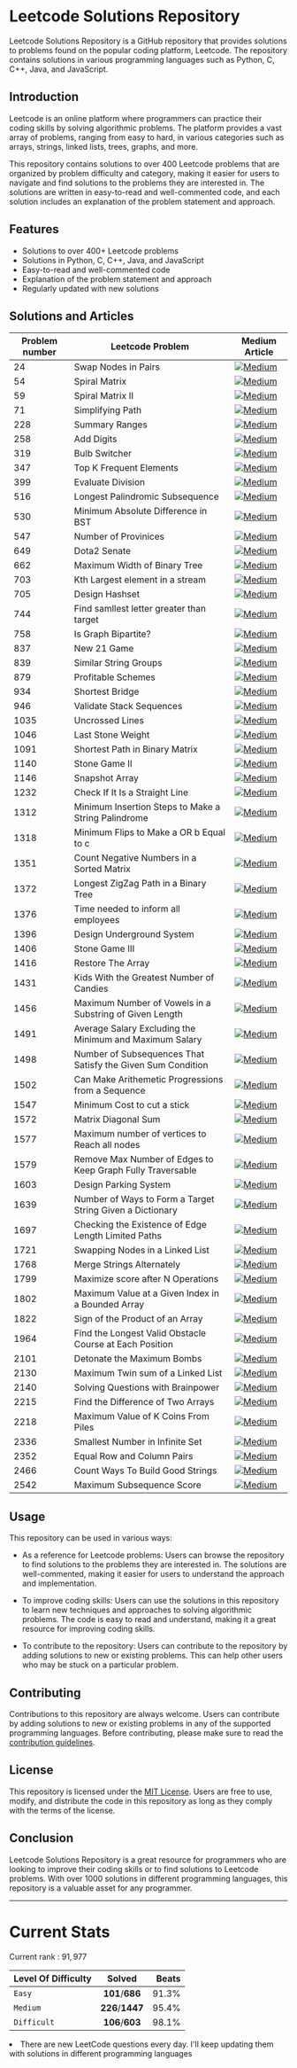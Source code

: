 # Leetcode Solutions Repository

Leetcode Solutions Repository is a GitHub repository that provides solutions to problems found on the popular coding platform, Leetcode. The repository contains solutions in various programming languages such as Python, C, C++, Java, and JavaScript.

## Introduction

Leetcode is an online platform where programmers can practice their coding skills by solving algorithmic problems. The platform provides a vast array of problems, ranging from easy to hard, in various categories such as arrays, strings, linked lists, trees, graphs, and more.

This repository contains solutions to over 400 Leetcode problems that are organized by problem difficulty and category, making it easier for users to navigate and find solutions to the problems they are interested in. The solutions are written in easy-to-read and well-commented code, and each solution includes an explanation of the problem statement and approach.

## Features

- Solutions to over 400+ Leetcode problems
- Solutions in Python, C, C++, Java, and JavaScript
- Easy-to-read and well-commented code
- Explanation of the problem statement and approach
- Regularly updated with new solutions

## Solutions and Articles




| Problem number | Leetcode Problem |  Medium Article |
| --- | --- | --- |
| 24 | Swap Nodes in Pairs |   [![Medium](https://img.shields.io/badge/Medium-12100E?style=for-the-badge&logo=medium&logoColor=white)](https://medium.com/@_monitsharma/daily-leetcode-problems-problem-24-swap-nodes-in-pairs-51aa79e974e4) | 
| 54 | Spiral Matrix |   [![Medium](https://img.shields.io/badge/Medium-12100E?style=for-the-badge&logo=medium&logoColor=white)](https://medium.com/@_monitsharma/daily-leetcode-problems-problem-54-spiral-matrix-fde8c2cc7f1b) | 
| 59 | Spiral Matrix II |   [![Medium](https://img.shields.io/badge/Medium-12100E?style=for-the-badge&logo=medium&logoColor=white)](https://medium.com/@_monitsharma/daily-leetcode-problems-problem-59-spiral-matrix-ii-efdbdc867a64) | 
| 71 | Simplifying Path |   [![Medium](https://img.shields.io/badge/Medium-12100E?style=for-the-badge&logo=medium&logoColor=white)](https://medium.com/@_monitsharma/daily-leetcode-problems-problem-71-simplifying-path-d2e606b18880) | 
| 228 | Summary Ranges | [![Medium](https://img.shields.io/badge/Medium-12100E?style=for-the-badge&logo=medium&logoColor=white)](https://medium.com/@_monitsharma/daily-leetcode-problems-problem-228-summary-ranges-e1387fb8f459) |
| 258 | Add Digits | [![Medium](https://img.shields.io/badge/Medium-12100E?style=for-the-badge&logo=medium&logoColor=white)](https://medium.com/@_monitsharma/daily-leetcode-problems-problem-258-add-digits-3c2f9f43a573) |
| 319 | Bulb Switcher | [![Medium](https://img.shields.io/badge/Medium-12100E?style=for-the-badge&logo=medium&logoColor=white)](https://medium.com/@_monitsharma/daily-leetcode-problems-problem-319-bulb-switcher-18c62a0518be) |
| 347 | Top K Frequent Elements | [![Medium](https://img.shields.io/badge/Medium-12100E?style=for-the-badge&logo=medium&logoColor=white)](https://medium.com/@_monitsharma/daily-leetcode-problems-problem-347-top-k-frequent-elements-a76a1bddb7b7) | 
| 399 | Evaluate Division | [![Medium](https://img.shields.io/badge/Medium-12100E?style=for-the-badge&logo=medium&logoColor=white)](https://medium.com/@_monitsharma/daily-leetcode-problems-problem-399-evaluate-division-8521446cd336) | 
| 516 | Longest Palindromic Subsequence | [![Medium](https://img.shields.io/badge/Medium-12100E?style=for-the-badge&logo=medium&logoColor=white)](https://medium.com/@_monitsharma/daily-leetcode-problems-problem-516-longest-palindromic-subsequence-a8ed158ea644) |
| 530 | Minimum Absolute Difference in BST | [![Medium](https://img.shields.io/badge/Medium-12100E?style=for-the-badge&logo=medium&logoColor=white)](https://medium.com/@_monitsharma/daily-leetcode-problems-problem-530-minimum-absolute-difference-in-bst-18727b1d7c10) |
| 547 | Number of Provinices | [![Medium](https://img.shields.io/badge/Medium-12100E?style=for-the-badge&logo=medium&logoColor=white)](https://medium.com/@_monitsharma/daily-leetcode-problems-problem-547-number-of-provinces-a2bd77f0e877) |
| 649 | Dota2 Senate | [![Medium](https://img.shields.io/badge/Medium-12100E?style=for-the-badge&logo=medium&logoColor=white)](https://medium.com/@_monitsharma/daily-leetcode-problems-problem-649-dota2-senate-51849b3b64cf) |
| 662 | Maximum Width of Binary Tree | [![Medium](https://img.shields.io/badge/Medium-12100E?style=for-the-badge&logo=medium&logoColor=white)](https://medium.com/@_monitsharma/daily-leetcode-problems-problem-662-maximum-width-of-binary-tree-13d3c9f9a429)  |
| 703 | Kth Largest element in a stream | [![Medium](https://img.shields.io/badge/Medium-12100E?style=for-the-badge&logo=medium&logoColor=white)](https://medium.com/@_monitsharma/daily-leetcode-problems-problem-703-kth-largest-element-in-a-stream-7d659841886e)  |
| 705 | Design Hashset | [![Medium](https://img.shields.io/badge/Medium-12100E?style=for-the-badge&logo=medium&logoColor=white)](https://medium.com/@_monitsharma/daily-leetcode-problems-problem-705-design-hashset-d4fe70d565cd)  |
| 744 | Find samllest letter greater than target | [![Medium](https://img.shields.io/badge/Medium-12100E?style=for-the-badge&logo=medium&logoColor=white)](https://medium.com/@_monitsharma/daily-leetcode-problems-problem-744-find-smallest-letter-greater-than-target-5743908e6ea0)  |
| 758 | Is Graph Bipartite? | [![Medium](https://img.shields.io/badge/Medium-12100E?style=for-the-badge&logo=medium&logoColor=white)](https://medium.com/@_monitsharma/daily-leetcode-problems-problem-785-is-graph-bipartite-9e289095f576)  |
| 837 | New 21 Game | [![Medium](https://img.shields.io/badge/Medium-12100E?style=for-the-badge&logo=medium&logoColor=white)](https://medium.com/@_monitsharma/daily-leetcode-problems-problem-837-new-21-game-a1889649ee88) |
| 839 | Similar String Groups | [![Medium](https://img.shields.io/badge/Medium-12100E?style=for-the-badge&logo=medium&logoColor=white)](https://medium.com/@_monitsharma/daily-leetcode-problems-problem-839-similar-string-groups-a60e82e01b6) |
| 879 | Profitable Schemes | [![Medium](https://img.shields.io/badge/Medium-12100E?style=for-the-badge&logo=medium&logoColor=white)](https://medium.com/@_monitsharma/daily-leetcode-problems-problem-879-profitable-schemes-13cea3976f4b) |
| 934 | Shortest Bridge | [![Medium](https://img.shields.io/badge/Medium-12100E?style=for-the-badge&logo=medium&logoColor=white)](https://medium.com/@_monitsharma/daily-leetcode-problems-problem-934-shortest-bridge-d1b41518af64) |
| 946 | Validate Stack Sequences | [![Medium](https://img.shields.io/badge/Medium-12100E?style=for-the-badge&logo=medium&logoColor=white)](https://medium.com/@_monitsharma/daily-leetcode-problems-problem-946-validate-stack-sequences-50957a134f59) | 
| 1035 | Uncrossed Lines | [![Medium](https://img.shields.io/badge/Medium-12100E?style=for-the-badge&logo=medium&logoColor=white)](https://medium.com/@_monitsharma/daily-leetcode-problems-problem-1035-uncrossed-lines-ec2e39a8d425) |
| 1046 | Last Stone Weight | [![Medium](https://img.shields.io/badge/Medium-12100E?style=for-the-badge&logo=medium&logoColor=white)](https://medium.com/@_monitsharma/daily-leetcode-problems-problem-1046-last-stone-weight-6ae0687d0413) |
| 1091 | Shortest Path in Binary Matrix | [![Medium](https://img.shields.io/badge/Medium-12100E?style=for-the-badge&logo=medium&logoColor=white)](https://medium.com/@_monitsharma/daily-leetcode-problems-problem-1091-shortest-path-in-binary-matrix-b59208162ddd) |
| 1140 | Stone Game II | [![Medium](https://img.shields.io/badge/Medium-12100E?style=for-the-badge&logo=medium&logoColor=white)](https://medium.com/@_monitsharma/daily-leetcode-problems-problem-1140-stone-game-i-d5900f42239b) |
| 1146 |  Snapshot Array | [![Medium](https://img.shields.io/badge/Medium-12100E?style=for-the-badge&logo=medium&logoColor=white)](https://medium.com/@_monitsharma/daily-leetcode-problems-problem-1146-snapshot-array-e9cf1ffd7d6e) |
| 1232 | Check If It Is a Straight Line | [![Medium](https://img.shields.io/badge/Medium-12100E?style=for-the-badge&logo=medium&logoColor=white)](https://medium.com/@_monitsharma/daily-leetcode-problems-problem-1232-check-if-it-is-a-straight-line-bf34f9460302) |
| 1312 | Minimum Insertion Steps to Make a String Palindrome | [![Medium](https://img.shields.io/badge/Medium-12100E?style=for-the-badge&logo=medium&logoColor=white)](https://medium.com/@_monitsharma/daily-leetcode-problems-problem-1312-minimum-insertion-steps-to-make-a-string-palindrome-1f639f96ad68) |
| 1318 | Minimum Flips to Make a OR b Equal to c | [![Medium](https://img.shields.io/badge/Medium-12100E?style=for-the-badge&logo=medium&logoColor=white)](https://medium.com/@_monitsharma/daily-leetcode-problems-problem-1318-minimum-flips-to-make-a-or-b-equal-to-c-6690d91c0e47) |
| 1351 | Count Negative Numbers in a Sorted Matrix | [![Medium](https://img.shields.io/badge/Medium-12100E?style=for-the-badge&logo=medium&logoColor=white)](https://medium.com/@_monitsharma/daily-leetcode-problems-problem-1351-count-negative-numbers-in-a-sorted-matrix-13b7bb33487e) |
| 1372 | Longest ZigZag Path in a Binary Tree | [![Medium](https://img.shields.io/badge/Medium-12100E?style=for-the-badge&logo=medium&logoColor=white)](https://medium.com/@_monitsharma/daily-leetcode-problems-problem-1372-longest-zigzag-path-in-a-binary-tree-8cc04cadfe21) |
| 1376 | Time needed to inform all employees | [![Medium](https://img.shields.io/badge/Medium-12100E?style=for-the-badge&logo=medium&logoColor=white)](https://medium.com/@_monitsharma/daily-leetcode-problems-problem-1376-time-needed-to-inform-all-employees-2787441bc80c) |
| 1396 | Design Underground System | [![Medium](https://img.shields.io/badge/Medium-12100E?style=for-the-badge&logo=medium&logoColor=white)](https://medium.com/@_monitsharma/daily-leetcode-problems-problem-1396-design-underground-system-b2470f389359) |
| 1406 | Stone Game III | [![Medium](https://img.shields.io/badge/Medium-12100E?style=for-the-badge&logo=medium&logoColor=white)](https://medium.com/@_monitsharma/daily-leetcode-problems-problem-1406-stone-game-iii-47ac01edfd30) |
| 1416 | Restore The Array | [![Medium](https://img.shields.io/badge/Medium-12100E?style=for-the-badge&logo=medium&logoColor=white)](https://medium.com/@_monitsharma/daily-leetcode-problems-problem-1416-restore-the-array-25e345458016) |
| 1431 | Kids With the Greatest Number of Candies | [![Medium](https://img.shields.io/badge/Medium-12100E?style=for-the-badge&logo=medium&logoColor=white)](https://medium.com/@_monitsharma/daily-leetcode-problems-problem-1431-kids-with-the-greatest-number-of-candies-f79cf41b618e) |
| 1456 | Maximum Number of Vowels in a Substring of Given Length | [![Medium](https://img.shields.io/badge/Medium-12100E?style=for-the-badge&logo=medium&logoColor=white)](https://medium.com/@_monitsharma/daily-leetcode-problems-problem-1456-maximum-number-of-vowels-in-a-substring-of-given-length-b1915e60afd2) |
| 1491 | Average Salary Excluding the Minimum and Maximum Salary | [![Medium](https://img.shields.io/badge/Medium-12100E?style=for-the-badge&logo=medium&logoColor=white)](https://medium.com/@_monitsharma/daily-leetcode-problems-problem-1491-average-salary-excluding-the-minimum-and-maximum-salary-9932831b49d0) |
| 1498 | Number of Subsequences That Satisfy the Given Sum Condition | [![Medium](https://img.shields.io/badge/Medium-12100E?style=for-the-badge&logo=medium&logoColor=white)](https://medium.com/@_monitsharma/daily-leetcode-problems-problem-1498-number-of-subsequences-that-satisfy-the-given-sum-condition-cbfc8f8d0d62)  |
| 1502 | Can Make Arithemetic Progressions from a Sequence | [![Medium](https://img.shields.io/badge/Medium-12100E?style=for-the-badge&logo=medium&logoColor=white)](https://medium.com/@_monitsharma/daily-leetcode-problems-problem-1502-can-make-arithmetic-progression-from-sequence-e07a1c4c34cf)  |
| 1547 | Minimum Cost to cut a stick | [![Medium](https://img.shields.io/badge/Medium-12100E?style=for-the-badge&logo=medium&logoColor=white)](https://medium.com/@_monitsharma/daily-leetcode-problems-problem-1547-minimum-cost-to-cut-a-stick-6c0c075603f7)  |
| 1572 | Matrix Diagonal Sum | [![Medium](https://img.shields.io/badge/Medium-12100E?style=for-the-badge&logo=medium&logoColor=white)](https://medium.com/@_monitsharma/daily-leetcode-problems-problem-1572-matrix-diagonal-sum-2e1f9cb3ed57)  |
| 1577 | Maximum number of vertices to Reach all nodes | [![Medium](https://img.shields.io/badge/Medium-12100E?style=for-the-badge&logo=medium&logoColor=white)](https://medium.com/@_monitsharma/daily-leetcode-problems-problem-1557-minimum-number-of-vertices-to-reach-all-nodes-af4e5ed8c75a) |
| 1579 | Remove Max Number of Edges to Keep Graph Fully Traversable | [![Medium](https://img.shields.io/badge/Medium-12100E?style=for-the-badge&logo=medium&logoColor=white)](https://medium.com/@_monitsharma/daily-leetcode-problems-problem-1579-remove-max-number-of-edges-to-keep-graph-fully-traversable-3e276f9d85ed) |
| 1603 | Design Parking System | [![Medium](https://img.shields.io/badge/Medium-12100E?style=for-the-badge&logo=medium&logoColor=white)](https://medium.com/@_monitsharma/daily-leetcode-problems-problem-1603-design-parking-system-705395c5e729) |
| 1639 | Number of Ways to Form a Target String Given a Dictionary | [![Medium](https://img.shields.io/badge/Medium-12100E?style=for-the-badge&logo=medium&logoColor=white)](https://medium.com/@_monitsharma/daily-leetcode-problems-problem-1639-number-of-ways-to-form-a-target-string-given-a-dictionary-a53ac51e24) |
| 1697 | Checking the Existence of Edge Length Limited Paths | [![Medium](https://img.shields.io/badge/Medium-12100E?style=for-the-badge&logo=medium&logoColor=white)](https://medium.com/@_monitsharma/daily-leetcode-problems-problem-1697-checking-the-existence-of-edge-length-limited-paths-7de15db30b09) |
| 1721 | Swapping Nodes in a Linked List | [![Medium](https://img.shields.io/badge/Medium-12100E?style=for-the-badge&logo=medium&logoColor=white)](https://medium.com/@_monitsharma/daily-leetcode-problems-problem-1721-swapping-nodes-in-a-linked-list-f4406bbb52a3) |
| 1768 | Merge Strings Alternately | [![Medium](https://img.shields.io/badge/Medium-12100E?style=for-the-badge&logo=medium&logoColor=white)](https://medium.com/@_monitsharma/daily-leetcode-problems-problem-1768-merge-strings-alternately-cb66b39a10ef) |
| 1799 | Maximize score after N Operations | [![Medium](https://img.shields.io/badge/Medium-12100E?style=for-the-badge&logo=medium&logoColor=white)](https://medium.com/@_monitsharma/daily-leetcode-problems-problem-1799-maximize-score-after-n-operations-470bc6dbb371) |
| 1802 | Maximum Value at a Given Index in a Bounded Array | [![Medium](https://img.shields.io/badge/Medium-12100E?style=for-the-badge&logo=medium&logoColor=white)](https://medium.com/@_monitsharma/daily-leetcode-problems-problem-1802-maximum-value-at-a-given-index-in-a-bounded-array-4b93190eea26) |
| 1822 | Sign of the Product of an Array | [![Medium](https://img.shields.io/badge/Medium-12100E?style=for-the-badge&logo=medium&logoColor=white)](https://medium.com/@_monitsharma/daily-leetcode-problems-problem-1822-sign-of-the-product-of-an-array-17d67d0e6ad7) |
| 1964 | Find the Longest Valid Obstacle Course at Each Position | [![Medium](https://img.shields.io/badge/Medium-12100E?style=for-the-badge&logo=medium&logoColor=white)](https://medium.com/@_monitsharma/daily-leetcode-problems-problem-1964-find-the-longest-valid-obstacle-course-at-each-position-ade63a37c125) |
| 2101 | Detonate the Maximum Bombs | [![Medium](https://img.shields.io/badge/Medium-12100E?style=for-the-badge&logo=medium&logoColor=white)](https://medium.com/@_monitsharma/daily-leetcode-problems-problem-2101-detonate-the-maximum-bombs-e1cc142d238d) |
| 2130 | Maximum Twin sum of a Linked List | [![Medium](https://img.shields.io/badge/Medium-12100E?style=for-the-badge&logo=medium&logoColor=white)](https://medium.com/@_monitsharma/daily-leetcode-problems-problem-2130-maximum-twin-sum-of-a-linked-list-d7d4fd9fccde) |
| 2140 | Solving Questions with Brainpower | [![Medium](https://img.shields.io/badge/Medium-12100E?style=for-the-badge&logo=medium&logoColor=white)](https://medium.com/@_monitsharma/daily-leetcode-problems-problem-2140-solving-questions-with-brainpower-4dfa9a0418a4) |
| 2215 | Find the Difference of Two Arrays | [![Medium](https://img.shields.io/badge/Medium-12100E?style=for-the-badge&logo=medium&logoColor=white)](https://medium.com/@_monitsharma/daily-leetcode-problems-problem-2215-find-the-difference-of-two-arrays-9b6584d18378) |
| 2218 | Maximum Value of K Coins From Piles | [![Medium](https://img.shields.io/badge/Medium-12100E?style=for-the-badge&logo=medium&logoColor=white)](https://medium.com/@_monitsharma/daily-leetcode-problems-problem-2218-maximum-value-of-k-coins-from-piles-4b35ce1cbedb) |
| 2336 | Smallest Number in Infinite Set | [![Medium](https://img.shields.io/badge/Medium-12100E?style=for-the-badge&logo=medium&logoColor=white)](https://medium.com/@_monitsharma/daily-leetcode-problems-problem-2336-smallest-number-in-infinite-set-585e7c0d3162) |
| 2352 | Equal Row and Column Pairs | [![Medium](https://img.shields.io/badge/Medium-12100E?style=for-the-badge&logo=medium&logoColor=white)](https://medium.com/@_monitsharma/daily-leetcode-problems-problem-2352-equal-row-and-column-pairs-b879d61c403b) |
| 2466 | Count Ways To Build Good Strings | [![Medium](https://img.shields.io/badge/Medium-12100E?style=for-the-badge&logo=medium&logoColor=white)](https://medium.com/@_monitsharma/daily-leetcode-problems-problem-2466-count-ways-to-build-good-strings-c6f80458e7ca) |
| 2542 | Maximum Subsequence Score | [![Medium](https://img.shields.io/badge/Medium-12100E?style=for-the-badge&logo=medium&logoColor=white)](https://medium.com/@_monitsharma/daily-leetcode-problems-problem-2542-maximum-subsequence-score-38d24077042e) |





## Usage

This repository can be used in various ways:

- As a reference for Leetcode problems: Users can browse the repository to find solutions to the problems they are interested in. The solutions are well-commented, making it easier for users to understand the approach and implementation.

- To improve coding skills: Users can use the solutions in this repository to learn new techniques and approaches to solving algorithmic problems. The code is easy to read and understand, making it a great resource for improving coding skills.

- To contribute to the repository: Users can contribute to the repository by adding solutions to new or existing problems. This can help other users who may be stuck on a particular problem.

## Contributing

Contributions to this repository are always welcome. Users can contribute by adding solutions to new or existing problems in any of the supported programming languages. Before contributing, please make sure to read the [contribution guidelines](CONTRIBUTING.md).

## License

This repository is licensed under the [MIT License](LICENSE). Users are free to use, modify, and distribute the code in this repository as long as they comply with the terms of the license.

## Conclusion

Leetcode Solutions Repository is a great resource for programmers who are looking to improve their coding skills or to find solutions to Leetcode problems. With over 1000 solutions in different programming languages, this repository is a valuable asset for any programmer.



---
# Current Stats

Current rank : $91,977$

| Level Of Difficulty        | Solved          | Beats  |
| ------------- |:-------------:| -----:|
| `Easy`      | **101**/**686** | 91.3% |
| `Medium`      | **226**/**1447**      |   95.4% |
| `Difficult` | **106**/**603**      |    98.1% |






<li> There are new LeetCode questions every day. I'll keep updating them with solutions in different programming languages
  
 


  
 
  
